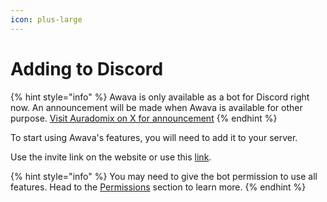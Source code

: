 ```yaml
---
icon: plus-large
---
```


# Adding to Discord

{% hint style="info" %}
Awava is only available as a bot for Discord right now. An announcement will be made when Awava is available for other purpose. [Visit Auradomix on X for announcement](https://x.com/auradomixoffi)
{% endhint %}

To start using Awava's features, you will need to add it to your server.

Use the invite link on the website or use this [link](https://awava.xyz/invite).

{% hint style="info" %}
You may need to give the bot permission to use all features. Head to the [Permissions](permissions.md) section to learn more.
{% endhint %}
